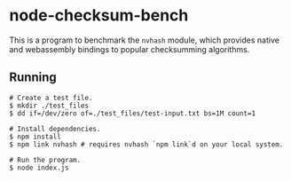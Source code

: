 # node-checksum-bench

This is a program to benchmark the `nvhash` module, which provides native
and webassembly bindings to popular checksumming algorithms.

## Running

```
# Create a test file.
$ mkdir ./test_files
$ dd if=/dev/zero of=./test_files/test-input.txt bs=1M count=1

# Install dependencies.
$ npm install
$ npm link nvhash # requires nvhash `npm link`d on your local system.

# Run the program.
$ node index.js
```
